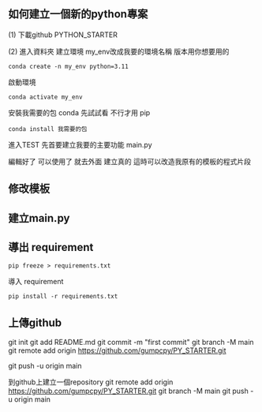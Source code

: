 <!--
 * @Author: gumpcpy gumpcpy@gmail.com
 * @Date: 2024-11-01 20:06:13
 * @LastEditors: gumpcpy gumpcpy@gmail.com
 * @LastEditTime: 2024-11-01 20:58:44
 * @Description: 
-->
## 如何建立一個新的python專案

(1)
下載github PYTHON_STARTER

(2)
進入資料夾 
建立環境 my_env改成我要的環境名稱 版本用你想要用的
    
    conda create -n my_env python=3.11

啟動環境

    conda activate my_env

安裝我需要的包 conda 先試試看 不行才用 pip
    
    conda install 我需要的包

進入TEST 先首要建立我要的主要功能 main.py

編輯好了 可以使用了 就去外面 建立真的 這時可以改造我原有的模板的程式片段


## 修改模板
## 建立main.py

## 導出 requirement
    
    pip freeze > requirements.txt

導入 requirement

    pip install -r requirements.txt

    
## 上傳github

git init
git add README.md
git commit -m "first commit"
git branch -M main
git remote add origin https://github.com/gumpcpy/PY_STARTER.git

git push -u origin main


到github上建立一個repository
git remote add origin https://github.com/gumpcpy/PY_STARTER.git
git branch -M main
git push -u origin main
